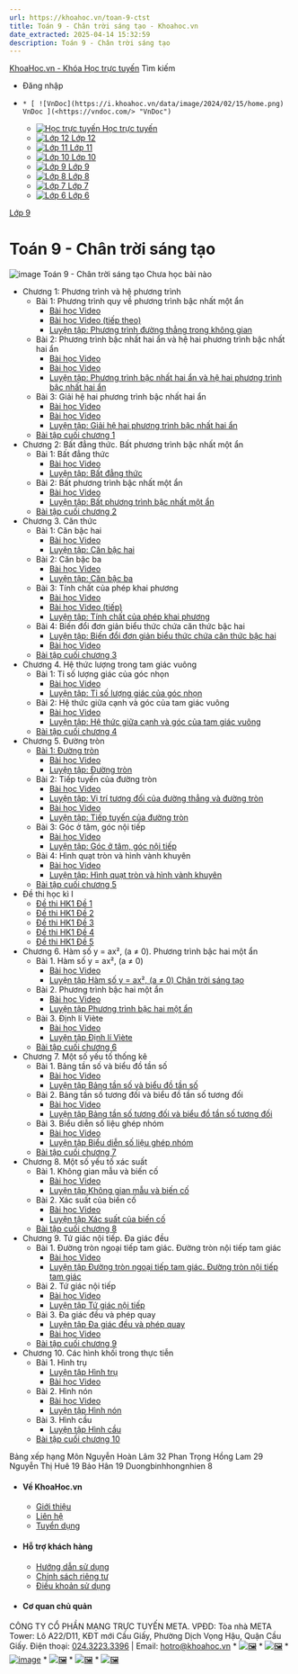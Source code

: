 ```yaml
---
url: https://khoahoc.vn/toan-9-ctst
title: Toán 9 - Chân trời sáng tạo - Khoahoc.vn
date_extracted: 2025-04-14 15:32:59
description: Toán 9 - Chân trời sáng tạo
---
```


[KhoaHoc.vn - Khóa Học trực tuyến](</> "KhoaHoc.vn - Khóa Học trực tuyến")
Tìm kiếm
  * Đăng nhập

  *     * [ ![VnDoc](https://i.khoahoc.vn/data/image/2024/02/15/home.png) VnDoc ](<https://vndoc.com/> "VnDoc")
    * [ ![Học trực tuyến](https://i.khoahoc.vn/data/image/2025/03/21/book.png) Học trực tuyến ](</> "Học trực tuyến")
    * [ ![Lớp 12](https://i.khoahoc.vn/data/image/2024/02/15/number-12.png) Lớp 12 ](</lop-12-thpt> "Lớp 12")
    * [ ![Lớp 11](https://i.khoahoc.vn/data/image/2024/02/15/number-11.png) Lớp 11 ](</lop-11-thpt> "Lớp 11")
    * [ ![Lớp 10](https://i.khoahoc.vn/data/image/2024/02/15/number-10.png) Lớp 10 ](</lop-10-thpt> "Lớp 10")
    * [ ![Lớp 9](https://i.khoahoc.vn/data/image/2024/02/15/number-9.png) Lớp 9 ](</lop-9-thcs> "Lớp 9")
    * [ ![Lớp 8](https://i.khoahoc.vn/data/image/2024/02/15/number-8.png) Lớp 8 ](</lop-8-thcs> "Lớp 8")
    * [ ![Lớp 7](https://i.khoahoc.vn/data/image/2024/02/15/number-7.png) Lớp 7 ](</lop-7-thcs> "Lớp 7")
    * [ ![Lớp 6](https://i.khoahoc.vn/data/image/2024/02/15/number-6.png) Lớp 6 ](</lop-6-thcs> "Lớp 6")

[Lớp 9](</lop-9-thcs>)
# Toán 9 - Chân trời sáng tạo
![image](https://i.khoahoc.vn/data/image/2024/06/28/Toan9CT.png)
Toán 9 - Chân trời sáng tạo
Chưa học bài nào 
  * Chương 1: Phương trình và hệ phương trình 
    * Bài 1: Phương trình quy về phương trình bậc nhất một ẩn 
[](</phuong-trinh-tich-ctst-11206> "Bài học Video") [](</phuong-trinh-chua-an-o-mau-ctst-11210> "Bài học Video \(tiếp theo\)") [](</luyen-tap-phuong-trinh-duong-thang-trong-khong-gian-ctst-10891> "Luyện tập: Phương trình đường thẳng trong không gian")
      * [Bài học Video](</phuong-trinh-tich-ctst-11206>)
      * [Bài học Video \(tiếp theo\)](</phuong-trinh-chua-an-o-mau-ctst-11210>)
      * [Luyện tập: Phương trình đường thẳng trong không gian](</luyen-tap-phuong-trinh-duong-thang-trong-khong-gian-ctst-10891>)
    * Bài 2: Phương trình bậc nhất hai ẩn và hệ hai phương trình bậc nhất hai ẩn 
[](</phuong-trinh-bac-nhat-hai-an-ctst-11215> "Bài học Video") [](</he-hai-phuong-trinh-bac-nhat-hai-an-ctst-11229> "Bài học Video") [](</luyen-tap-phuong-trinh-bac-nhat-hai-an-va-he-hai-phuong-trinh-bac-nhat-hai-an-8647> "Luyện tập: Phương trình bậc nhất hai ẩn và hệ hai phương trình bậc nhất hai ẩn ")
      * [Bài học Video](</phuong-trinh-bac-nhat-hai-an-ctst-11215>)
      * [Bài học Video](</he-hai-phuong-trinh-bac-nhat-hai-an-ctst-11229>)
      * [Luyện tập: Phương trình bậc nhất hai ẩn và hệ hai phương trình bậc nhất hai ẩn ](</luyen-tap-phuong-trinh-bac-nhat-hai-an-va-he-hai-phuong-trinh-bac-nhat-hai-an-8647>)
    * Bài 3: Giải hệ hai phương trình bậc nhất hai ẩn 
[](</giai-he-phuong-trinh-bang-phuong-phap-the-ctst-11230> "Bài học Video") [](</giai-he-phuong-trinh-bang-phuong-phap-cong-dai-so-ctst-11240> "Bài học Video") [](</luyen-tap-giai-he-hai-phuong-trinh-bac-nhat-hai-an-ctst-8667> "Luyện tập: Giải hệ hai phương trình bậc nhất hai ẩn")
      * [Bài học Video](</giai-he-phuong-trinh-bang-phuong-phap-the-ctst-11230>)
      * [Bài học Video](</giai-he-phuong-trinh-bang-phuong-phap-cong-dai-so-ctst-11240>)
      * [Luyện tập: Giải hệ hai phương trình bậc nhất hai ẩn](</luyen-tap-giai-he-hai-phuong-trinh-bac-nhat-hai-an-ctst-8667>)
    * [Bài tập cuối chương 1 ](</bai-tap-cuoi-chuong-1-phuong-trinh-va-he-phuong-trinh-ctst-8688>)
  * Chương 2: Bất đẳng thức. Bất phương trình bậc nhất một ẩn
    * Bài 1: Bất đẳng thức
[](</bat-dang-thuc-ctst-11293> "Bài học Video") [](</luyen-tap-bat-dang-thuc-chan-troi-sang-tao-8727> "Luyện tập: Bất đẳng thức")
      * [Bài học Video](</bat-dang-thuc-ctst-11293>)
      * [Luyện tập: Bất đẳng thức](</luyen-tap-bat-dang-thuc-chan-troi-sang-tao-8727>)
    * Bài 2: Bất phương trình bậc nhất một ẩn
[](</bat-phuong-trinh-bac-nhat-mot-an-ctst-11296> "Bài học Video") [](</luyen-tap-bat-phuong-trinh-bac-nhat-mot-an-chan-troi-sang-tao-8767> "Luyện tập: Bất phương trình bậc nhất một ẩn")
      * [Bài học Video](</bat-phuong-trinh-bac-nhat-mot-an-ctst-11296>)
      * [Luyện tập: Bất phương trình bậc nhất một ẩn](</luyen-tap-bat-phuong-trinh-bac-nhat-mot-an-chan-troi-sang-tao-8767>)
    * [Bài tập cuối chương 2 ](</bai-tap-cuoi-chuong-2-bat-dang-thuc-bat-phuong-trinh-bac-nhat-mot-an-ctst-8788>)
  * Chương 3. Căn thức 
    * Bài 1: Căn bậc hai
[](</can-bac-hai-ctst-11311> "Bài học Video") [](</luyen-tap-can-bac-hai-chan-troi-sang-tao-8814> "Luyện tập: Căn bậc hai")
      * [Bài học Video](</can-bac-hai-ctst-11311>)
      * [Luyện tập: Căn bậc hai](</luyen-tap-can-bac-hai-chan-troi-sang-tao-8814>)
    * Bài 2: Căn bậc ba
[](</can-bac-ba-ctst-11313> "Bài học Video") [](</luyen-tap-can-bac-ba-chan-troi-sang-tao-8830> "Luyện tập: Căn bậc ba")
      * [Bài học Video](</can-bac-ba-ctst-11313>)
      * [Luyện tập: Căn bậc ba](</luyen-tap-can-bac-ba-chan-troi-sang-tao-8830>)
    * Bài 3: Tính chất của phép khai phương
[](</tinh-chat-cua-phep-khai-phuong-ctst-11320> "Bài học Video") [](</tinh-chat-cua-phep-khai-phuong-ctst-tiep-11325> "Bài học Video \(tiếp\)") [](</luyen-tap-tinh-chat-cua-phep-khai-phuong-chan-troi-sang-tao-8851> "Luyện tập: Tính chất của phép khai phương")
      * [Bài học Video](</tinh-chat-cua-phep-khai-phuong-ctst-11320>)
      * [Bài học Video \(tiếp\)](</tinh-chat-cua-phep-khai-phuong-ctst-tiep-11325>)
      * [Luyện tập: Tính chất của phép khai phương](</luyen-tap-tinh-chat-cua-phep-khai-phuong-chan-troi-sang-tao-8851>)
    * Bài 4: Biến đổi đơn giản biểu thức chứa căn thức bậc hai
[](</luyen-tap-bien-doi-don-gian-bieu-thuc-chua-can-thuc-bac-hai-ctst-8885> "Luyện tập: Biến đổi đơn giản biểu thức chứa căn thức bậc hai ") [](</bien-doi-don-gian-bieu-thuc-chua-can-thuc-bac-hai-ctst-11328> "Bài học Video")
      * [Luyện tập: Biến đổi đơn giản biểu thức chứa căn thức bậc hai ](</luyen-tap-bien-doi-don-gian-bieu-thuc-chua-can-thuc-bac-hai-ctst-8885>)
      * [Bài học Video](</bien-doi-don-gian-bieu-thuc-chua-can-thuc-bac-hai-ctst-11328>)
    * [Bài tập cuối chương 3 ](</bai-tap-cuoi-chuong-3-can-thuc-toan-9-ctst-8916>)
  * Chương 4. Hệ thức lượng trong tam giác vuông
    * Bài 1: Tỉ số lượng giác của góc nhọn
[](</ti-so-luong-giac-cua-goc-nhon-ctst-11401> "Bài học Video") [](</luyen-tap-ti-so-luong-giac-cua-goc-nhon-ctst-8939> "Luyện tập: Tỉ số lượng giác của góc nhọn")
      * [Bài học Video](</ti-so-luong-giac-cua-goc-nhon-ctst-11401>)
      * [Luyện tập: Tỉ số lượng giác của góc nhọn](</luyen-tap-ti-so-luong-giac-cua-goc-nhon-ctst-8939>)
    * Bài 2: Hệ thức giữa cạnh và góc của tam giác vuông
[](</he-thuc-giua-canh-va-goc-trong-tam-giac-vuong-ctst-11406> "Bài học Video") [](</luyen-tap-he-thuc-giua-canh-va-goc-cua-tam-giac-vuong-ctst-8957> "Luyện tập: Hệ thức giữa cạnh và góc của tam giác vuông")
      * [Bài học Video](</he-thuc-giua-canh-va-goc-trong-tam-giac-vuong-ctst-11406>)
      * [Luyện tập: Hệ thức giữa cạnh và góc của tam giác vuông](</luyen-tap-he-thuc-giua-canh-va-goc-cua-tam-giac-vuong-ctst-8957>)
    * [Bài tập cuối chương 4 ](</bai-tap-cuoi-chuong-4-he-thuc-luong-trong-tam-giac-vuong-ctst-9001>)
  * Chương 5. Đường tròn
    * [Bài 1: Đường tròn ](</luyen-tap-duong-tron-chan-troi-sang-tao-9016>)
[](</duong-tron-vi-tri-tuong-doi-cua-hai-duong-tron-ctst-11409> "Bài học Video") [](</luyen-tap-duong-tron-chan-troi-sang-tao-9016> "Luyện tập: Đường tròn")
      * [Bài học Video](</duong-tron-vi-tri-tuong-doi-cua-hai-duong-tron-ctst-11409>)
      * [Luyện tập: Đường tròn](</luyen-tap-duong-tron-chan-troi-sang-tao-9016>)
    * Bài 2: Tiếp tuyến của đường tròn 
[](</vi-tri-tuong-doi-cua-duong-thang-va-duong-tron-ctst-11410> "Bài học Video") [](</luyen-tap-vi-tri-tuong-doi-cua-duong-thang-va-duong-tron-ctst-11411> "Luyện tập: Vị trí tương đối của đường thẳng và đường tròn ") [](</tiep-tuyen-cua-duong-tron-ctst-11418> "Bài học Video") [](</luyen-tap-tiep-tuyen-cua-duong-tron-chan-troi-sang-tao-9039> "Luyện tập: Tiếp tuyến của đường tròn ")
      * [Bài học Video](</vi-tri-tuong-doi-cua-duong-thang-va-duong-tron-ctst-11410>)
      * [Luyện tập: Vị trí tương đối của đường thẳng và đường tròn ](</luyen-tap-vi-tri-tuong-doi-cua-duong-thang-va-duong-tron-ctst-11411>)
      * [Bài học Video](</tiep-tuyen-cua-duong-tron-ctst-11418>)
      * [Luyện tập: Tiếp tuyến của đường tròn ](</luyen-tap-tiep-tuyen-cua-duong-tron-chan-troi-sang-tao-9039>)
    * Bài 3: Góc ở tâm, góc nội tiếp
[](</goc-o-tam-goc-noi-tiep-ctst-11453> "Bài học Video") [](</luyen-tap-goc-o-tam-goc-noi-tiep-chan-troi-sang-tao-9063> "Luyện tập: Góc ở tâm, góc nội tiếp ")
      * [Bài học Video](</goc-o-tam-goc-noi-tiep-ctst-11453>)
      * [Luyện tập: Góc ở tâm, góc nội tiếp ](</luyen-tap-goc-o-tam-goc-noi-tiep-chan-troi-sang-tao-9063>)
    * Bài 4: Hình quạt tròn và hình vành khuyên
[](</hinh-quat-tron-hinh-vanh-khuyen-ctst-11469> "Bài học Video") [](</luyen-tap-hinh-quat-tron-va-hinh-vanh-khuyen-chan-troi-sang-tao-9064> "Luyện tập: Hình quạt tròn và hình vành khuyên")
      * [Bài học Video](</hinh-quat-tron-hinh-vanh-khuyen-ctst-11469>)
      * [Luyện tập: Hình quạt tròn và hình vành khuyên](</luyen-tap-hinh-quat-tron-va-hinh-vanh-khuyen-chan-troi-sang-tao-9064>)
    * [Bài tập cuối chương 5](</bai-tap-cuoi-chuong-5-duong-tron-ctst-9091>)
  * Đề thi học kì I
    * [Đề thi HK1 Đề 1](</de-thi-hk1-toan-9-chan-troi-sang-tao-de-1-11846>)
    * [Đề thi HK1 Đề 2](</de-thi-hk1-toan-9-chan-troi-sang-tao-de-2-11852>)
    * [Đề thi HK1 Đề 3](</de-thi-hk1-toan-9-chan-troi-sang-tao-de-3-11855>)
    * [Đề thi HK1 Đề 4](</de-thi-hk1-toan-9-chan-troi-sang-tao-de-4-11856>)
    * [Đề thi HK1 Đề 5](</de-thi-hk1-toan-9-chan-troi-sang-tao-de-5-11857>)
  * Chương 6. Hàm số y = ax², \(a ≠ 0\). Phương trình bậc hai một ẩn
    * Bài 1. Hàm số y = ax², \(a ≠ 0\)
[](</ham-so-va-do-thi-cua-ham-so-y-ax-a-0-11610> "Bài học Video") [](</luyen-tap-ham-so-y-ax-a-0-chan-troi-sang-tao-11490> "Luyện tập Hàm số y = ax², \(a ≠ 0\) Chân trời sáng tạo")
      * [Bài học Video](</ham-so-va-do-thi-cua-ham-so-y-ax-a-0-11610>)
      * [Luyện tập Hàm số y = ax², \(a ≠ 0\) Chân trời sáng tạo](</luyen-tap-ham-so-y-ax-a-0-chan-troi-sang-tao-11490>)
    * Bài 2. Phương trình bậc hai một ẩn
[](</phuong-trinh-bac-hai-mot-an-ctst-11665> "Bài học Video") [](</luyen-tap-phuong-trinh-bac-hai-mot-an-ctst-11505> "Luyện tập Phương trình bậc hai một ẩn ")
      * [Bài học Video](</phuong-trinh-bac-hai-mot-an-ctst-11665>)
      * [Luyện tập Phương trình bậc hai một ẩn ](</luyen-tap-phuong-trinh-bac-hai-mot-an-ctst-11505>)
    * Bài 3. Định lí Viète
[](</dinh-li-viete-ctst-12311> "Bài học Video") [](</luyen-tap-dinh-li-viete-chan-troi-sang-tao-11517> "Luyện tập Định lí Viète ")
      * [Bài học Video](</dinh-li-viete-ctst-12311>)
      * [Luyện tập Định lí Viète ](</luyen-tap-dinh-li-viete-chan-troi-sang-tao-11517>)
    * [Bài tập cuối chương 6 ](</bai-tap-cuoi-chuong-6-ham-so-y-ax-a-0-va-phuong-trinh-bac-hai-mot-an-11551>)
  * Chương 7. Một số yếu tố thống kê
    * Bài 1. Bảng tần số và biểu đồ tần số 
[](</bang-tan-so-va-bieu-do-tan-so-ctst-12324> "Bài học Video") [](</luyen-tap-bang-tan-so-va-bieu-do-tan-so-ctst-11591> "Luyện tập Bảng tần số và biểu đồ tần số ")
      * [Bài học Video](</bang-tan-so-va-bieu-do-tan-so-ctst-12324>)
      * [Luyện tập Bảng tần số và biểu đồ tần số ](</luyen-tap-bang-tan-so-va-bieu-do-tan-so-ctst-11591>)
    * Bài 2. Bảng tần số tương đối và biểu đồ tần số tương đối 
[](</bang-tan-so-tuong-doi-va-bieu-do-tan-so-tuong-doi-ctst-12337> "Bài học Video") [](</luyen-tap-bang-tan-so-tuong-doi-va-bieu-do-tan-so-tuong-doi-ctst-11592> "Luyện tập Bảng tần số tương đối và biểu đồ tần số tương đối ")
      * [Bài học Video](</bang-tan-so-tuong-doi-va-bieu-do-tan-so-tuong-doi-ctst-12337>)
      * [Luyện tập Bảng tần số tương đối và biểu đồ tần số tương đối ](</luyen-tap-bang-tan-so-tuong-doi-va-bieu-do-tan-so-tuong-doi-ctst-11592>)
    * Bài 3. Biểu diễn số liệu ghép nhóm
[](</bieu-dien-so-lieu-ghep-nhom-ctst-12330> "Bài học Video") [](</luyen-tap-bieu-dien-so-lieu-ghep-nhom-11627> "Luyện tập Biểu diễn số liệu ghép nhóm")
      * [Bài học Video](</bieu-dien-so-lieu-ghep-nhom-ctst-12330>)
      * [Luyện tập Biểu diễn số liệu ghép nhóm](</luyen-tap-bieu-dien-so-lieu-ghep-nhom-11627>)
    * [Bài tập cuối chương 7 ](</bai-tap-cuoi-chuong-7-mot-so-yeu-to-thong-ke-11641>)
  * Chương 8. Một số yếu tố xác suất
    * Bài 1. Không gian mẫu và biến cố
[](</khong-gian-mau-va-bien-co-ctst-12347> "Bài học Video") [](</luyen-tap-khong-gian-mau-va-bien-co-chan-troi-sang-tao-11632> "Luyện tập Không gian mẫu và biến cố ")
      * [Bài học Video](</khong-gian-mau-va-bien-co-ctst-12347>)
      * [Luyện tập Không gian mẫu và biến cố ](</luyen-tap-khong-gian-mau-va-bien-co-chan-troi-sang-tao-11632>)
    * Bài 2. Xác suất của biến cố 
[](</xac-suat-cua-bien-co-ctst-12814> "Bài học Video") [](</luyen-tap-xac-suat-cua-bien-co-ctst-11669> "Luyện tập Xác suất của biến cố ")
      * [Bài học Video](</xac-suat-cua-bien-co-ctst-12814>)
      * [Luyện tập Xác suất của biến cố ](</luyen-tap-xac-suat-cua-bien-co-ctst-11669>)
    * [Bài tập cuối chương 8](</bai-tap-cuoi-chuong-8-mot-so-yeu-to-xac-suat-ctst-11817>)
  * Chương 9. Tứ giác nội tiếp. Đa giác đều 
    * Bài 1. Đường tròn ngoại tiếp tam giác. Đường tròn nội tiếp tam giác 
[](</duong-tron-ngoai-tiep-tam-giac-duong-tron-ngoai-tiep-tam-giac-ctst-12837> "Bài học Video") [](</luyen-tap-duong-tron-ngoai-tiep-tam-giac-duong-tron-noi-tiep-tam-giac-12355> "Luyện tập Đường tròn ngoại tiếp tam giác. Đường tròn nội tiếp tam giác ")
      * [Bài học Video](</duong-tron-ngoai-tiep-tam-giac-duong-tron-ngoai-tiep-tam-giac-ctst-12837>)
      * [Luyện tập Đường tròn ngoại tiếp tam giác. Đường tròn nội tiếp tam giác ](</luyen-tap-duong-tron-ngoai-tiep-tam-giac-duong-tron-noi-tiep-tam-giac-12355>)
    * Bài 2. Tứ giác nội tiếp 
[](</tu-giac-noi-tiep-chan-troi-sang-tao-12847> "Bài học Video") [](</luyen-tap-tu-giac-noi-tiep-ctst-12412> "Luyện tập Tứ giác nội tiếp")
      * [Bài học Video](</tu-giac-noi-tiep-chan-troi-sang-tao-12847>)
      * [Luyện tập Tứ giác nội tiếp](</luyen-tap-tu-giac-noi-tiep-ctst-12412>)
    * Bài 3. Đa giác đều và phép quay 
[](</luyen-tap-da-giac-deu-va-phep-quay-ctst-12728> "Luyện tập Đa giác đều và phép quay") [](</da-giac-deu-va-phep-quay-ctst-12856> "Bài học Video")
      * [Luyện tập Đa giác đều và phép quay](</luyen-tap-da-giac-deu-va-phep-quay-ctst-12728>)
      * [Bài học Video](</da-giac-deu-va-phep-quay-ctst-12856>)
    * [Bài tập cuối chương 9](</bai-tap-cuoi-chuong-9-tu-giac-noi-tiep-da-giac-deu-12763>)
  * Chương 10. Các hình khối trong thực tiễn
    * Bài 1. Hình trụ 
[](</luyen-tap-hinh-tru-chan-troi-sang-tao-12739> "Luyện tập Hình trụ ") [](</hinh-tru-chan-troi-sang-tao-12884> "Bài học Video")
      * [Luyện tập Hình trụ ](</luyen-tap-hinh-tru-chan-troi-sang-tao-12739>)
      * [Bài học Video](</hinh-tru-chan-troi-sang-tao-12884>)
    * Bài 2. Hình nón
[](</hinh-non-chan-troi-sang-tao-12893> "Bài học Video") [](</luyen-tap-hinh-non-ctst-12746> "Luyện tập Hình nón ")
      * [Bài học Video](</hinh-non-chan-troi-sang-tao-12893>)
      * [Luyện tập Hình nón ](</luyen-tap-hinh-non-ctst-12746>)
    * Bài 3. Hình cầu 
[](</luyen-tap-hinh-cau-ctst-12750> "Luyện tập Hình cầu ")
      * [Luyện tập Hình cầu ](</luyen-tap-hinh-cau-ctst-12750>)
    * [Bài tập cuối chương 10 ](</bai-tap-cuoi-chuong-10-cac-hinh-khoi-trong-thuc-tien-ctst-12766>)

Bảng xếp hạng Môn 
Nguyễn Hoàn Lâm  32  Phan Trọng Hồng Lam  29  Nguyễn Thị Huê  19  Bảo Hân  19  Duongbinhhongnhien  8 
  * #### Về KhoaHoc.vn
    * [Giới thiệu](</support/about>)
    * [Liên hệ](</support/contact>)
    * [Tuyển dụng](</support/job>)
  * #### Hỗ trợ khách hàng
    * [Hướng dẫn sử dụng](</huong-dan-su-dung-3772>)
    * [Chính sách riêng tư](</support/privacy>)
    * [Điều khoản sử dụng](</support/terms>)
  * #### Cơ quan chủ quản
CÔNG TY CỔ PHẦN MẠNG TRỰC TUYẾN META. VPĐD: Tòa nhà META Tower: Lô A22/D11, KĐT mới Cầu Giấy, Phường Dịch Vọng Hậu, Quận Cầu Giấy. Điện thoại: [024.3223.3396](<https://zalo.me/2519988937700396661>) | Email: [hotro@khoahoc.vn](<mailto:hotro@khoahoc.vn>)
    * [![🖼️](/themes/default/images/facebook.svg)](<https://www.facebook.com/KhoahocOfficial>)
    * [![🖼️](/themes/default/images/twitter-circled.svg)](<https://twitter.com/KhoaHocvn>)
    * [![image](/themes/default/images/youtube-music.svg)](<https://www.youtube.com/@KhoaHoc-vn>)
    * [![🖼️](/themes/default/images/instagram.svg)](<https://www.instagram.com/khoahoc.vn/>)
    * [![🖼️](/themes/default/images/pinterest.svg)](<https://www.pinterest.com/KhoaHoc_Official/>)
    * [![🖼️](/themes/default/images/linkedin-circled.svg)](<https://www.linkedin.com/showcase/khoahocvn/>)

